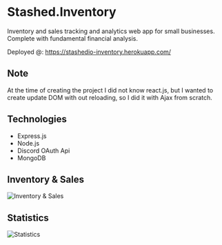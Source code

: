 # Stashed.Inventory
Inventory and sales tracking and analytics web app for small businesses. Complete with fundamental financial analysis.

Deployed @: https://stashedio-inventory.herokuapp.com/

## Note
At the time of creating the project I did not know react.js, but I wanted to create update DOM with out reloading, so I did it with Ajax from scratch.

## Technologies
- Express.js
- Node.js
- Discord OAuth Api
- MongoDB

## Inventory & Sales
![Inventory & Sales](https://cdn.discordapp.com/attachments/613371646937399296/801987622469632000/unknown.png)

## Statistics
![Statistics](https://cdn.discordapp.com/attachments/613371646937399296/801988950083502091/unknown.png)
